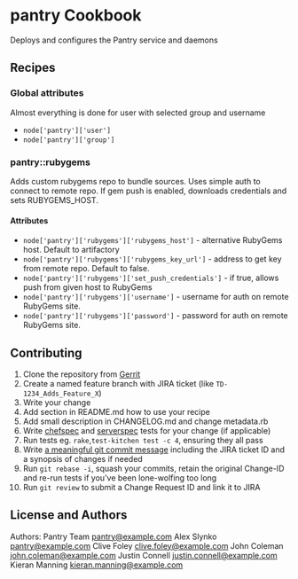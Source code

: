 pantry Cookbook
===============
Deploys and configures the Pantry service and daemons

## Recipes

### Global attributes

Almost everything is done for user with selected group and username

* `node['pantry']['user']`
* `node['pantry']['group']`

### pantry::rubygems

Adds custom rubygems repo to bundle sources. Uses simple auth to connect to remote repo.
If gem push is enabled, downloads credentials and sets RUBYGEMS_HOST.

#### Attributes
* `node['pantry']['rubygems']['rubygems_host']` - alternative RubyGems host. Default to artifactory
* `node['pantry']['rubygems']['rubygems_key_url']` - address to get key from remote repo. Default to false.
* `node['pantry']['rubygems']['set_push_credentials']` - if true, allows push from given host to RubyGems
* `node['pantry']['rubygems']['username']` - username for auth on remote RubyGems site.
* `node['pantry']['rubygems']['password']` - password for auth on remote RubyGems site.

Contributing
------------
1. Clone the repository from [Gerrit](https://gerrit.example.com/#/admin/projects/cookbooks/wonga_cookbook)
2. Create a named feature branch with JIRA ticket (like `TD-1234_Adds_Feature_X`)
3. Write your change
4. Add section in README.md how to use your recipe
5. Add small description in CHANGELOG.md and change metadata.rb
6. Write [chefspec](http://docs.getchef.com/chefspec.html) and [serverspec](http://serverspec.org/resource_types.html) tests for your change (if applicable)
7. Run tests eg. `rake`,`test-kitchen test -c 4`, ensuring they all pass
8. Write [a meaningful git commit message](https://xkcd.com/1296/) including the JIRA ticket ID and a synopsis of changes if needed
9. Run `git rebase -i`, squash your commits, retain the original Change-ID and re-run tests if you've been lone-wolfing too long
10. Run `git review` to submit a Change Request ID and link it to JIRA

License and Authors
-------------------
Authors:
Pantry Team <pantry@example.com>
Alex Slynko <pantry@example.com>
Clive Foley <clive.foley@example.com>
John Coleman <john.coleman@example.com>
Justin Connell <justin.connell@example.com>
Kieran Manning <kieran.manning@example.com>
